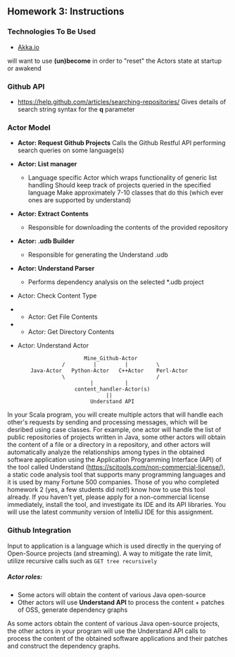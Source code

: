 ## Homework 3: Instructions

### Technologies To Be Used
* [Akka.io](http://akka.io/)


will want to use __(un)become__ in order to "reset" the Actors state at startup
or awakend


### Github API
* https://help.github.com/articles/searching-repositories/
  Gives details of search string syntax for the __q__ parameter


### Actor Model

* __Actor: Request Github Projects__
    Calls the Github Restful API performing search queries on some language(s)

* __Actor: <Language> List manager__
  + Language specific Actor which wraps functionality of generic list handling
    Should keep track of projects queried in the specified language
    Make approximately 7-10 classes that do this (which ever ones are supported by understand)

* __Actor: Extract Contents__
   + Responsible for downloading the contents of the provided repository

* __Actor: .udb Builder__
   + Responsible for generating the Understand .udb

* __Actor: Understand Parser__
   + Performs dependency analysis on the selected *.udb project


* Actor: Check Content Type
* * Actor: Get File Contents
* * Actor: Get Directory Contents

* Actor: Understand Actor

                           Mine_Github-Actor
                    /         |         |         \
          Java-Actor   Python-Actor   C++Actor    Perl-Actor
                    \                             /
                             |          |
                        content_handler-Actor(s)
                                  ||
                             Understand API



In your Scala program, you will create multiple actors that will handle each other's requests by sending and processing messages, which will be desribed using case classes. For example, one actor will handle the list of public repositories of projects written in Java, some other actors will obtain the content of a file or a directory in a repository, and other actors will automatically analyze the relationships among types in the obtained software application using the Application Programming Interface (API) of the tool called Understand (https://scitools.com/non-commercial-license/), a static code analysis tool that supports many programming languages and it is used by many Fortune 500 companies. Those of you who completed homework 2 (yes, a few students did not!) know how to use this tool already. If you haven't yet, please apply for a non-commercial license immediately, install the tool, and investigate its IDE and its API libraries. You will use the latest community version of IntelliJ IDE for this assignment.


### Github Integration
Input to application is a language which is used directly in the querying of Open-Source projects (and streaming). A way to mitigate the rate limit, utilize recursive calls such as  `GET tree recursively`









##### Actor roles:
* Some actors will obtain the content of various Java open-source
* Other actors will use __Understand API__ to process the content + patches of OSS, generate dependency graphs

As some actors obtain the content of various Java open-source projects, the other actors in your program will use the Understand API calls to process the content of the obtained software applications and their patches and construct the dependency graphs.